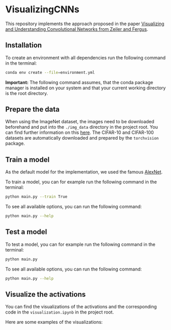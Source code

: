 # VisualizingCNNs

This repository implements the approach proposed in the paper
[Visualizing and Understanding Convolutional Networks from Zeiler and Fergus](https://arxiv.org/pdf/1311.2901.pdf).

## Installation
To create an environment with all dependencies run the following command in the terminal:
```bash
conda env create --file=environment.yml
```
**Important:** The following command assumes, that the conda package manager is installed on your system and that your
 current working directory is the root directory.

## Prepare the data

When using the ImageNet dataset, the images need to be downloaded beforehand and put into the `./img_data` directory in
the project root. You can find further information on
this [here](https://pytorch.org/vision/stable/generated/torchvision.datasets.ImageNet.html). The CIFAR-10 and CIFAR-100
datasets are automatically downloaded and prepared by the `torchvision` package.

## Train a model

As the default model for the implementation, we used the
famous [AlexNet](https://proceedings.neurips.cc/paper_files/paper/2012/file/c399862d3b9d6b76c8436e924a68c45b-Paper.pdf).

To train a model, you can for example run the following command in the terminal:

```bash
python main.py --train True
```

To see all available options, you can run the following command:

```bash
python main.py --help
```

## Test a model

To test a model, you can for example run the following command in the terminal:

```bash
python main.py
```

To see all available options, you can run the following command:

```bash
python main.py --help
```

## Visualize the activations
You can find the visualizations of the activations and the corresponding code in the `visualization.ipynb` in the
project root. 

Here are some examples of the visualizations:

